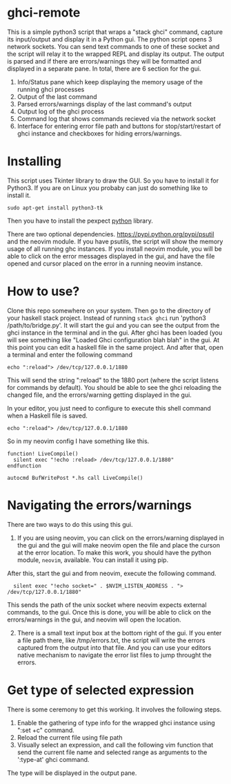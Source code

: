 # ghci-remote

This is a simple python3 script that wraps a "stack ghci" command, capture its input/output and display it in a Python gui.
The python script opens 3 network sockets. You can send text commands to one of these socket and the script will relay 
it to the wrapped REPL and display its output. The output is parsed and if there are errors/warnings they will be formatted and 
displayed in a separate pane. In total, there are 6 section for the gui.

1. Info/Status pane which keep displaying the memory usage of the running ghci processes
2. Output of the last command
3. Parsed errors/warnings display of the last command's output
4. Output log of the ghci process
5. Command log that shows commands recieved via the network socket
6. Interface for entering error file path and buttons for stop/start/restart of ghci instance and checkboxes for
hiding errors/warnings.

# Installing

This script uses Tkinter library to draw the GUI. So you have to install it for Python3. If you are on Linux you 
probaby can just do something like to install it.

```
sudo apt-get install python3-tk
```

Then you have to install the pexpect [python](https://pexpect.readthedocs.io/en/stable/) library.

There are two optional dependencies. https://pypi.python.org/pypi/psutil and the neovim module. If you have psutils, the 
script will show the memory usage of all running ghc instances. If you install neovim module, you will be able to click on the error messages displayed in the gui, and have the file opened and cursor placed on the error in a running neovim instance. 

# How to use?

Clone this repo somewhere on your system. Then go to the directory of your haskell stack project. Instead of running `stack ghci`
run 'python3 /path/to/bridge.py'. It will start the gui and you can see the output from the ghci instance in the terminal and in the
gui. After ghci has been loaded (you will see something like "Loaded Ghci configuration blah blah" in the gui.
At this point you can edit a haskell file in the same project. And after that, open a terminal and enter the following command

```
echo ":reload"> /dev/tcp/127.0.0.1/1880
```

This will send the string ":reload" to the 1880 port (where the script listens for commands by default). You should be able to see the ghci reloading the changed file, and the errors/warning getting displayed in the gui. 

In your editor, you just need to configure to execute this shell command when a Haskell file is saved.

```
echo ":reload"> /dev/tcp/127.0.0.1/1880
```

So in my neovim config I have something like this.

```
function! LiveCompile()
  silent exec "!echo :reload> /dev/tcp/127.0.0.1/1880"
endfunction

autocmd BufWritePost *.hs call LiveCompile()  
```

# Navigating the errors/warnings

There are two ways to do this using this gui. 

1. If you are using neovim, you can click on the errors/warning displayed in the gui and the gui will make neovim open the file and place the curson at the error location. To make this work, you should have the python module, `neovim`, available. You can install it using pip. 

After this, start the gui and from neovim, execute the following command.

```
  silent exec "!echo socket=" . $NVIM_LISTEN_ADDRESS . "> /dev/tcp/127.0.0.1/1880"
```

This sends the path of the unix socket where neovim expects external commands, to the gui. Once this is done, you will be able
to click on the errors/warnings in the gui, and neovim will open the location.

2. There is a small text input box at the bottom right of the gui. If you enter a file path there, like /tmp/errors.txt, the 
script will write the errors captured from the output into that file. And you can use your editors native mechanism to navigate
the error list files to jump throught the errors.

# Get type of selected expression

There is some ceremony to get this working. It involves the following steps.

1. Enable the gathering of type info for the wrapped ghci instance using ":set +c" command.
2. Reload the current file using file path
3. Visually select an expression, and call the following vim function that send the current file name and selected range
   as arguments to the ':type-at' ghci command.
   
The type will be displayed in the output pane.
